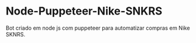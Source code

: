 # Node-Puppeteer-Nike-SNKRS

Bot criado em node js com puppeteer para automatizar compras em Nike SKNRS.
